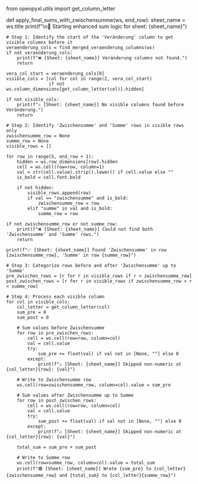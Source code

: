 from openpyxl.utils import get_column_letter

def apply_final_sums_with_zwischensumme(ws, end_row):
    sheet_name = ws.title
    print(f"\n🧮 Starting enhanced sum logic for sheet: {sheet_name}")

    # Step 1: Identify the start of the 'Veränderung' column to get visible columns before it
    veraenderung_cols = find_merged_veraenderung_columns(ws)
    if not veraenderung_cols:
        print(f"❌ [Sheet: {sheet_name}] Veränderung columns not found.")
        return

    vera_col_start = veraenderung_cols[0]
    visible_cols = [col for col in range(2, vera_col_start)
                    if not ws.column_dimensions[get_column_letter(col)].hidden]

    if not visible_cols:
        print(f"⚠️ [Sheet: {sheet_name}] No visible columns found before Veränderung.")
        return

    # Step 2: Identify 'Zwischensumme' and 'Summe' rows in visible rows only
    zwischensumme_row = None
    summe_row = None
    visible_rows = []

    for row in range(5, end_row + 1):
        hidden = ws.row_dimensions[row].hidden
        cell = ws.cell(row=row, column=1)
        val = str(cell.value).strip().lower() if cell.value else ""
        is_bold = cell.font.bold

        if not hidden:
            visible_rows.append(row)
            if val == "zwischensumme" and is_bold:
                zwischensumme_row = row
            elif "summe" in val and is_bold:
                summe_row = row

    if not zwischensumme_row or not summe_row:
        print(f"❌ [Sheet: {sheet_name}] Could not find both 'Zwischensumme' and 'Summe' rows.")
        return

    print(f"✅ [Sheet: {sheet_name}] Found 'Zwischensumme' in row {zwischensumme_row}, 'Summe' in row {summe_row}")

    # Step 3: Categorize rows before and after 'Zwischensumme' up to 'Summe'
    pre_zwischen_rows = [r for r in visible_rows if r < zwischensumme_row]
    post_zwischen_rows = [r for r in visible_rows if zwischensumme_row < r < summe_row]

    # Step 4: Process each visible column
    for col in visible_cols:
        col_letter = get_column_letter(col)
        sum_pre = 0
        sum_post = 0

        # Sum values before Zwischensumme
        for row in pre_zwischen_rows:
            cell = ws.cell(row=row, column=col)
            val = cell.value
            try:
                sum_pre += float(val) if val not in [None, ""] else 0
            except:
                print(f"⚠️ [Sheet: {sheet_name}] Skipped non-numeric at {col_letter}{row}: {val}")

        # Write to Zwischensumme row
        ws.cell(row=zwischensumme_row, column=col).value = sum_pre

        # Sum values after Zwischensumme up to Summe
        for row in post_zwischen_rows:
            cell = ws.cell(row=row, column=col)
            val = cell.value
            try:
                sum_post += float(val) if val not in [None, ""] else 0
            except:
                print(f"⚠️ [Sheet: {sheet_name}] Skipped non-numeric at {col_letter}{row}: {val}")

        total_sum = sum_pre + sum_post

        # Write to Summe row
        ws.cell(row=summe_row, column=col).value = total_sum
        print(f"🟢 [Sheet: {sheet_name}] Wrote {sum_pre} to {col_letter}{zwischensumme_row} and {total_sum} to {col_letter}{summe_row}")
